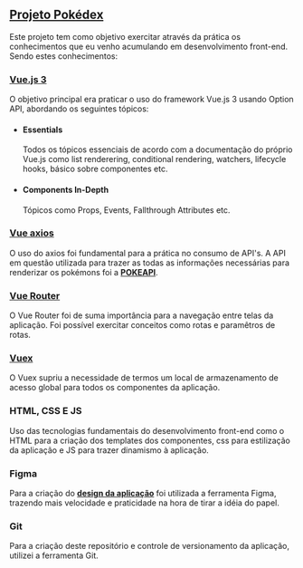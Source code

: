 <h2>
  <a href="https://vitorhcassol.github.io/Pokedex/" target="_blank"> Projeto Pokédex </a>
</h2>
  
<p>
  Este projeto tem como objetivo exercitar através da prática os conhecimentos que eu venho acumulando em desenvolvimento front-end. Sendo estes conhecimentos:
</p>

<h3> 
  <a href="https://vuejs.org" target="_blank"> Vue.js 3 </a>
</h3>

<p>
  O objetivo principal era praticar o uso do framework Vue.js 3 usando Option API, abordando os seguintes tópicos:
</p>

<ul>
  <li>
    <h4> Essentials </h4>
    <p>
      Todos os tópicos essenciais de acordo com a documentação do próprio Vue.js como list renderering, conditional rendering, watchers, lifecycle hooks, básico    sobre componentes etc.
    </p>
  </li>
  <li>
    <h4> Components In-Depth </h4>
    <p> Tópicos como Props, Events, Fallthrough Attributes etc. </p>
  </li>
</ul>

<h3> 
  <a href="https://www.npmjs.com/package/vue-axios" target="_blank"> Vue axios </a>
</h3>

<p>
  O uso do axios foi fundamental para a prática no consumo de API's. A API em questão utilizada para trazer as todas as informações necessárias para renderizar os pokémons foi a <strong><a href="https://pokeapi.co" target="_blank">POKEAPI</a></strong>.
</p>

<h3> 
  <a href="https://router.vuejs.org" target="_blank"> Vue Router </a>
</h3>

<p>
  O Vue Router foi de suma importância para a navegação entre telas da aplicação. Foi possível exercitar conceitos como rotas e paramêtros de rotas.
</p>

<h3> 
  <a href="https://vuex.vuejs.org" target="_blank"> Vuex </a>
</h3>

<p>
  O Vuex supriu a necessidade de termos um local de armazenamento de acesso global para todos os componentes da aplicação.
</p>

<h3>
  HTML, CSS E JS
</h3>

<p>
  Uso das tecnologias fundamentais do desenvolvimento front-end como o HTML para a criação dos templates dos componentes, css para estilização da aplicação e JS para trazer dinamismo à aplicação.
</p>

<h3>
  Figma
</h3>

<p>
  Para a criação do <strong><a href="https://www.figma.com/file/si2M5IoBtkS53scrzwzDw7/Pokédex-Project?node-id=0%3A1&t=sZCEfWi5z3zFjKA4-0" target="_blank">design da aplicação</a></strong> foi utilizada a ferramenta Figma, trazendo mais velocidade e praticidade na hora de tirar a idéia do papel.
</p>

<h3>
  Git
</h3>

<p>
  Para a criação deste repositório e controle de versionamento da aplicação, utilizei a ferramenta Git.
</p>
